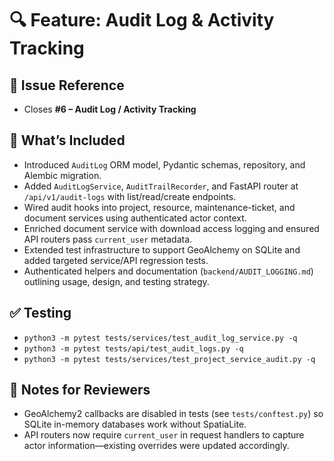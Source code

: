 # 🔍 Feature: Audit Log & Activity Tracking

## 📌 Issue Reference

- Closes **#6 – Audit Log / Activity Tracking**

## 🧭 What’s Included

- Introduced `AuditLog` ORM model, Pydantic schemas, repository, and Alembic migration.
- Added `AuditLogService`, `AuditTrailRecorder`, and FastAPI router at `/api/v1/audit-logs` with list/read/create endpoints.
- Wired audit hooks into project, resource, maintenance-ticket, and document services using authenticated actor context.
- Enriched document service with download access logging and ensured API routers pass `current_user` metadata.
- Extended test infrastructure to support GeoAlchemy on SQLite and added targeted service/API regression tests.
- Authenticated helpers and documentation (`backend/AUDIT_LOGGING.md`) outlining usage, design, and testing strategy.

## ✅ Testing

- `python3 -m pytest tests/services/test_audit_log_service.py -q`
- `python3 -m pytest tests/api/test_audit_logs.py -q`
- `python3 -m pytest tests/services/test_project_service_audit.py -q`

## 📝 Notes for Reviewers

- GeoAlchemy2 callbacks are disabled in tests (see `tests/conftest.py`) so SQLite in-memory databases work without SpatiaLite.
- API routers now require `current_user` in request handlers to capture actor information—existing overrides were updated accordingly.
